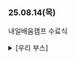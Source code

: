 ### 25.08.14(목)

내일배움캠프 수료식

<details>
  <summary>[우리 부스]</summary>

  <img width="506" height="496" alt="image" src="https://github.com/user-attachments/assets/bdea0a5d-cc20-4802-af37-d48d1743f197" />

</details>
